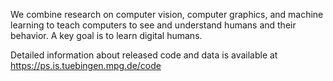 We combine research on computer vision, computer graphics, and machine learning to teach computers to see and understand humans and their behavior. A key goal is to learn digital humans. 

Detailed information about released code and data is available at https://ps.is.tuebingen.mpg.de/code
